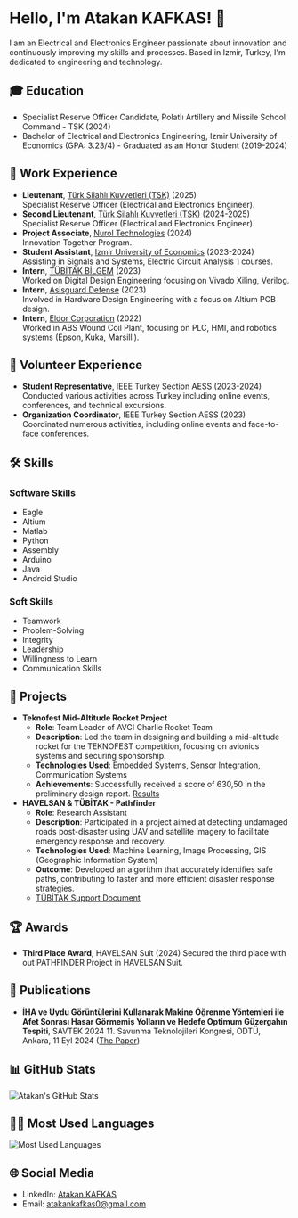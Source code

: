 # Hello, I'm Atakan KAFKAS! 👋

I am an Electrical and Electronics Engineer passionate about innovation and continuously improving my skills and processes. Based in Izmir, Turkey, I'm dedicated to engineering and technology.

## 🎓 Education
- Specialist Reserve Officer Candidate, Polatlı Artillery and Missile School Command - TSK (2024)
- Bachelor of Electrical and Electronics Engineering, Izmir University of Economics (GPA: 3.23/4) - Graduated as an Honor Student (2019-2024)

## 💼 Work Experience
- **Lieutenant**, [Türk Silahlı Kuvvetleri (TSK)](https://www.tsk.tr/) (2025)    
    Specialist Reserve Officer (Electrical and Electronics Engineer).
- **Second Lieutenant**, [Türk Silahlı Kuvvetleri (TSK)](https://www.tsk.tr/) (2024-2025)    
    Specialist Reserve Officer (Electrical and Electronics Engineer).
- **Project Associate**, [Nurol Technologies](https://www.nurolteknoloji.com/) (2024)    
    Innovation Together Program.
- **Student Assistant**, [Izmir University of Economics](https://www.ieu.edu.tr/tr) (2023-2024)    
    Assisting in Signals and Systems, Electric Circuit Analysis 1 courses.
- **Intern**, [TÜBİTAK BİLGEM](https://bilgem.tubitak.gov.tr/) (2023)    
    Worked on Digital Design Engineering focusing on Vivado Xiling, Verilog.
- **Intern**, [Asisguard Defense](https://www.asisguard.com.tr/en/) (2023)    
    Involved in Hardware Design Engineering with a focus on Altium PCB design.
- **Intern**, [Eldor Corporation](https://www.eldorgroup.com/tr//turkiye/) (2022)    
    Worked in ABS Wound Coil Plant, focusing on PLC, HMI, and robotics systems (Epson, Kuka, Marsilli).

## 🤝 Volunteer Experience
- **Student Representative**, IEEE Turkey Section AESS (2023-2024)  
  Conducted various activities across Turkey including online events, conferences, and technical excursions.
- **Organization Coordinator**, IEEE Turkey Section AESS (2023)  
  Coordinated numerous activities, including online events and face-to-face conferences.

## 🛠 Skills

### Software Skills
- Eagle
- Altium
- Matlab
- Python
- Assembly
- Arduino
- Java
- Android Studio

### Soft Skills
- Teamwork
- Problem-Solving
- Integrity
- Leadership
- Willingness to Learn
- Communication Skills

## 🚀 Projects
- **Teknofest Mid-Altitude Rocket Project**
  - **Role**: Team Leader of AVCI Charlie Rocket Team
  - **Description**: Led the team in designing and building a mid-altitude rocket for the TEKNOFEST competition, focusing on avionics systems and securing sponsorship.
  - **Technologies Used**: Embedded Systems, Sensor Integration, Communication Systems
  - **Achievements**: Successfully received a score of 630,50 in the preliminary design report. [Results](https://www.teknofest.org/tr/content/announcement/teknofest-2022-roket-yarsmas-on-tasarm-rapor-sonuclar-ackland/)
- **HAVELSAN & TÜBİTAK - Pathfinder**
  - **Role**: Research Assistant
  - **Description**: Participated in a project aimed at detecting undamaged roads post-disaster using UAV and satellite imagery to facilitate emergency response and recovery.
  - **Technologies Used**: Machine Learning, Image Processing, GIS (Geographic Information System)
  - **Outcome**: Developed an algorithm that accurately identifies safe paths, contributing to faster and more efficient disaster response strategies.
  - [TÜBİTAK Support Document](Tubitak_Support.pdf)

## 🏆 Awards
- **Third Place Award**, HAVELSAN Suit (2024) 
  Secured the third place with out PATHFINDER Project in HAVELSAN Suit.

## 📑 Publications
- **İHA ve Uydu Görüntülerini Kullanarak Makine Öğrenme Yöntemleri ile Afet Sonrası Hasar Görmemiş Yolların ve Hedefe Optimum Güzergahın Tespiti**, SAVTEK 2024
  11. Savunma Teknolojileri Kongresi, ODTÜ, Ankara, 11 Eyl 2024 ([The Paper](https://savtek.metu.edu.tr/))

## 📊 GitHub Stats
![Atakan's GitHub Stats](https://github-readme-stats.vercel.app/api?username=atakankafkas&show_icons=true&theme=chartreuse-dark)

## 👨‍💻 Most Used Languages
![Most Used Languages](https://github-readme-stats.vercel.app/api/top-langs/?username=atakankafkas&layout=compact&theme=chartreuse-dark)

## 🌐 Social Media
- LinkedIn: [Atakan KAFKAS](https://www.linkedin.com/in/atakan-kafkas-525627200/)
- Email: atakankafkas0@gmail.com

